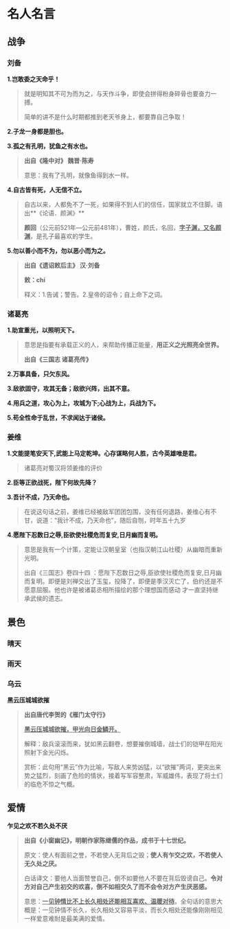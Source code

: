 # 名人名言

## 战争

###  刘备

**1.岂敢委之天命乎！**

> 就是明知其不可为而为之，与天作斗争，即使会拼得粉身碎骨也要奋力一搏。
>
> 简单的讲不是什么时期都推到老天爷身上，都要靠自己争取！

**2.子龙一身都是胆也。**

**3.孤之有孔明，犹鱼之有水也。**

> **出自《隆中对》 魏晋·陈寿**
>
> 意思：我有了孔明，就像鱼得到水一样。

**4.自古皆有死，人无信不立。**

> 自古以来，人都免不了一死，如果得不到人们的信任，国家就立不住脚。语出**《论语．颜渊》**
>
> **颜回**（公元前521年—公元前481年），曹姓，颜氏，名回，**<u>字子渊，又名颜渊</u>**，是孔子最喜欢的学生。

**5.勿以善小而不为，勿以恶小而为之。**

> **出自《遗诏敕后主》 汉·刘备**
>
> **敕：chi**
>
> 释义：1.告诫；警告。2.皇帝的诏令；自上命下之词。

### 诸葛亮

**1.助宣重光，以照明天下。**

> 意思是指要有承载正义的人，来帮助传播正能量，**用正义之光照亮全世界。**
>
> **出自《三国志 诸葛亮传》**

**2.万事具备，只欠东风。**

**3.敌欲固守，攻其无备；敌欲兴阵，出其不意。**

**4.用兵之道，攻心为上，攻城为下;心战为上，兵战为下。**

**5.苟全性命于乱世，不求闻达于诸侯。**

### 姜维

**1.文能提笔安天下,武能上马定乾坤。心存谋略何人胜，古今英雄唯是君。**

> 诸葛亮对蜀汉将领姜维的评价

**2.臣等正欲战死，陛下何故先降？**

**3.吾计不成，乃天命也。**

> 在说这句话之前，姜维已经被敌军团团包围，没有任何退路，姜维心有不甘，说道：“我计不成，乃天命也”，随后自刎，时年五十九岁

**4.愿陛下忍数日之辱,臣欲使社稷危而复安,日月幽而复明。**

> 意思是我有一个计策，定能让汉朝皇室（也指汉朝江山社稷）从幽暗而重新光明。
>
> 出自《三国志》卷四十四 ：愿陛下忍数日之辱,臣欲使社稷危而复安,日月幽而复明。即便是刘禅交出了玉玺，投降了，即便是季汉灭亡了，伯约还是不愿意屈服。他也许是被诸葛丞相所描绘的那个理想国而感动 才一直坚持继承武侯的遗志。

## 景色

### 晴天

### 雨天

### 乌云

**黑云压城城欲摧**

> **出自唐代李贺的《雁门太守行》**
>
> **<u>黑云压城城欲摧，甲光向日金鳞开。</u>**
>
> 解释：敌兵滚滚而来，犹如黑云翻卷，想要摧倒城墙，战士们的铠甲在阳光照射下金光闪烁。
>
> 赏析：此句用“黑云”作为比喻，写敌人来势凶猛，以“欲摧”两词，更突出来势之猛烈，刻画了危险的情状，接着写军容整肃，军威雄伟，表现了将士们的临危不惊之气概。

## 爱情

**乍见之欢不若久处不厌**

> **出自《小窗幽记》，明朝作家陈继儒的作品，成书于十七世纪。**
>
> 原文：使人有面前之誉，不若使人无背后之毁；**使人有乍交之欢，不若使人无久处之厌。**
>
> 白话译文：要他人当面赞誉自己，倒不如要他人不要在背后毁谤自己。**令对方对自己产生初交的欢喜，倒不如相交久了而不会令对方产生厌恶感。**
>
> 意思：**<u>一见钟情比不上长久相处还能相互喜欢、温暖对待</u>**。全句话的意思大概是：一见钟情不长久，长久相处又容易平淡，而长久相处还能像刚刚相见一样爱意难耐是最美满的爱情。

